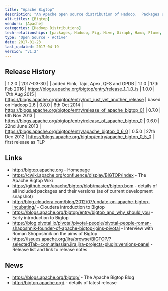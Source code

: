 ```yaml
---
title: "Apache Bigtop"
description: "An Apache open source distribution of Hadoop.  Packages up a number of Apache Hadoop components, certifies their interoperability using an automated integration test suite, and packages them up as RPMs/DEBs packages for most flavours of Linux. Also includes virtual machine images and vagrant, docker and puppet recipes for deploying and working with Hadoop.  Does not patch projects for distribution, but requires any fixes to be made upstream. An Apache Open Source project, started by Cloudera, donated to the Apache foundation in June 2011, graduating in September 2012, with a 1.0 release in August 2015 based on Hadoop 2.6.  Since donating the project, Cloudera have backed away from it, with the project lead moving to Pivotal in December 2013.  Now has a broad range of contributors, however usage by the major distributors is not clear."
alt-titles: [Bigtop]
vendors: [Apache]
categories: [Hadoop Distributions]
tech-relationships: [packages, Hadoop, Pig, Hive, Giraph, Hama, Flume, Spark, Sqoop, Crunch, Solr, HBase, Kafka, Zeppelin, Hue, Ignite, Tez, Oozie, DataFu, Phoenix, Alluxio, Kite, ZooKeeper, Mahout, Flink, Tajo, Apex, QFS, GPDB]
type: "Open Source - Active"
date: 2017-01-23
last_updated: 2017-04-19
version: "v1.2"
---
```

## Release History

| 1.2.0 | 2017-03-30 | | added Flink, Tajo, Apex, QFS and GPDB
| 1.1.0 | 17th Feb 2016 | <https://blogs.apache.org/bigtop/entry/release_1_1_0_is>
| 1.0.0 | 17th Aug 2015 | <https://blogs.apache.org/bigtop/entry/not_just_yet_another_release> | based on Hadoop 2.6
| 0.8.0 | 6th Oct 2014 | <https://blogs.apache.org/bigtop/entry/release_of_apache_bigtop_01>
| 0.7.0 | 6th Nov 2013 | <https://blogs.apache.org/bigtop/entry/release_of_apache_bigtop_0>
| 0.6.0 | 22nd June 2013 | <https://blogs.apache.org/bigtop/entry/apache_bigtop_0_6_0>
| 0.5.0 | 27th Dec 2012 | <https://blogs.apache.org/bigtop/entry/apache_bigtop_0_5_0> | first release as TLP

## Links

* <http://bigtop.apache.org> - Homepage
* <https://cwiki.apache.org/confluence/display/BIGTOP/Index> - The Apache Bigtop Wiki
* <https://github.com/apache/bigtop/blob/master/bigtop.bom> - details of all included packages and their versions (as of current development snapshot)
* <http://blog.cloudera.com/blog/2012/07/update-on-apache-bigtop-incubating/> - Cloudera introduction to Bigtop
* <https://blogs.apache.org/bigtop/entry/bigtop_and_why_should_you> - Early introduction to Bigtop
* <https://blog.pivotal.io/pivotal/pivotal-people/pivotal-people-roman-shaposhnik-founder-of-apache-bigtop-joins-pivotal> - Interview with Roman Shoposhnik on the aims of Bigtop
* <https://issues.apache.org/jira/browse/BIGTOP/?selectedTab=com.atlassian.jira.jira-projects-plugin:versions-panel> - Release list and link to release notes

## News

* <https://blogs.apache.org/bigtop/> - The Apache Bigtop Blog
* <http://bigtop.apache.org/> - details of latest release